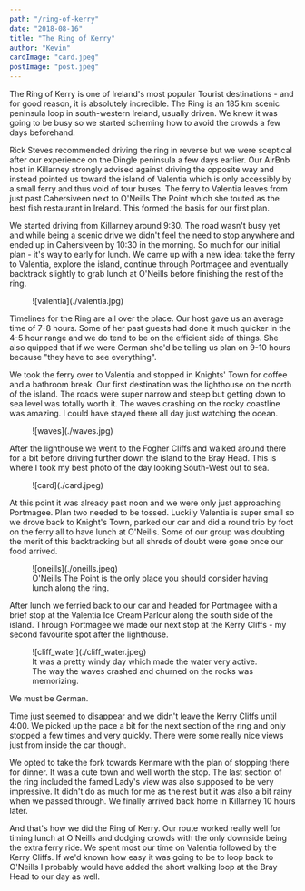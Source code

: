 ```yaml
---
path: "/ring-of-kerry"
date: "2018-08-16"
title: "The Ring of Kerry"
author: "Kevin"
cardImage: "card.jpeg"
postImage: "post.jpeg"
---
```


The Ring of Kerry is one of Ireland's most popular Tourist destinations - and for good reason, it is absolutely incredible. The Ring is an 185 km scenic peninsula loop in south-western Ireland, usually driven. We knew it was going to be busy so we started scheming how to avoid the crowds a few days beforehand.

Rick Steves recommended driving the ring in reverse but we were sceptical after our experience on the Dingle peninsula a few days earlier. Our AirBnb host in Killarney strongly advised against driving the opposite way and instead pointed us toward the island of Valentia which is only accessibly by a small ferry and thus void of tour buses. The ferry to Valentia leaves from just past Cahersiveen next to O'Neills The Point which she touted as the best fish restaurant in Ireland. This formed the basis for our first plan.

We started driving from Killarney around 9:30. The road wasn't busy yet and while being a scenic drive we didn't feel the need to stop anywhere and ended up in Cahersiveen by 10:30 in the morning. So much for our initial plan - it's way to early for lunch. We came up with a new idea: take the ferry to Valentia, explore the island, continue through Portmagee and eventually backtrack slightly to grab lunch at O'Neills before finishing the rest of the ring.

<figure>
  ![valentia](./valentia.jpg)
</figure>

Timelines for the Ring are all over the place. Our host gave us an average time of 7-8 hours. Some of her past guests had done it much quicker in the 4-5 hour range and we do tend to be on the efficient side of things. She also quipped that if we were German she'd be telling us plan on 9-10 hours because "they have to see everything".

We took the ferry over to Valentia and stopped in Knights' Town for coffee and a bathroom break. Our first destination was the lighthouse on the north of the island. The roads were super narrow and steep but getting down to sea level was totally worth it. The waves crashing on the rocky coastline was amazing. I could have stayed there all day just watching the ocean.

<figure>
  ![waves](./waves.jpg)
</figure>

After the lighthouse we went to the Fogher Cliffs and walked around there for a bit before driving further down the island to the Bray Head. This is where I took my best photo of the day looking South-West out to sea.

<figure>
  ![card](./card.jpeg)
</figure>

At this point it was already past noon and we were only just approaching Portmagee. Plan two needed to be tossed. Luckily Valentia is super small so we drove back to Knight's Town, parked our car and did a round trip by foot on the ferry all to have lunch at O'Neills. Some of our group was doubting the merit of this backtracking but all shreds of doubt were gone once our food arrived.

<figure>
  ![oneills](./oneills.jpeg)
  <figcaption>O'Neills The Point is the only place you should consider having lunch along the ring.</figcaption>
</figure>

After lunch we ferried back to our car and headed for Portmagee with a brief stop at the Valentia Ice Cream Parlour along the south side of the island. Through Portmagee we made our next stop at the Kerry Cliffs - my second favourite spot after the lighthouse.

<figure>
  ![cliff_water](./cliff_water.jpeg)
  <figcaption>It was a pretty windy day which made the water very active. The way the waves crashed and churned on the rocks was memorizing.</figcaption>
</figure>

<TwoColumn>
  <Quote>We must be German.</Quote>
  <p>Time just seemed to disappear and we didn't leave the Kerry Cliffs until 4:00. We picked up the pace a bit for the next section of the ring and only stopped a few times and very quickly. There were some really nice views just from inside the car though.</p>
</TwoColumn>

We opted to take the fork towards Kenmare with the plan of stopping there for dinner. It was a cute town and well worth the stop. The last section of the ring included the famed Lady's view was also supposed to be very impressive. It didn't do as much for me as the rest but it was also a bit rainy when we passed through. We finally arrived back home in Killarney 10 hours later.

And that's how we did the Ring of Kerry. Our route worked really well for timing lunch at O'Neills and dodging crowds with the only downside being the extra ferry ride. We spent most our time on Valentia followed by the Kerry Cliffs. If we'd known how easy it was going to be to loop back to O'Neills I probably would have added the short walking loop at the Bray Head to our day as well.
